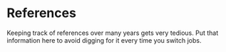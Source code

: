 # References

Keeping track of references over many years gets very tedious. Put that information here to avoid digging for it every time you switch jobs.